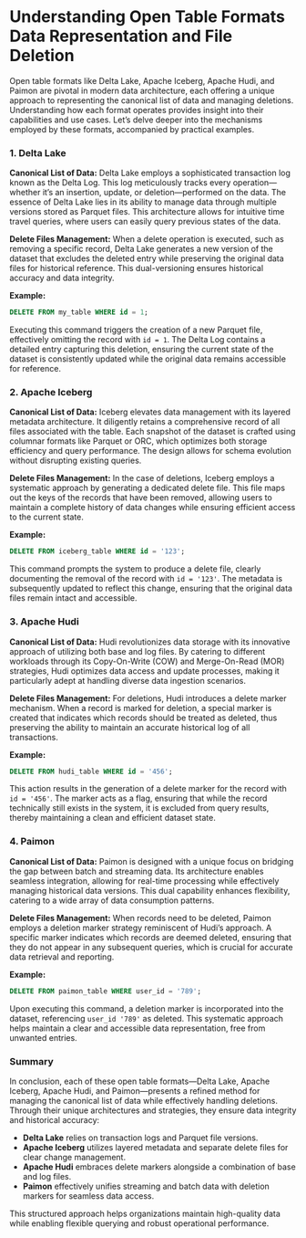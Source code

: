 # Understanding Open Table Formats Data Representation and File Deletion



Open table formats like Delta Lake, Apache Iceberg, Apache Hudi, and Paimon are pivotal in modern data architecture, each offering a unique approach to representing the canonical list of data and managing deletions. Understanding how each format operates provides insight into their capabilities and use cases. Let’s delve deeper into the mechanisms employed by these formats, accompanied by practical examples.

### 1. Delta Lake

**Canonical List of Data:**
Delta Lake employs a sophisticated transaction log known as the Delta Log. This log meticulously tracks every operation—whether it’s an insertion, update, or deletion—performed on the data. The essence of Delta Lake lies in its ability to manage data through multiple versions stored as Parquet files. This architecture allows for intuitive time travel queries, where users can easily query previous states of the data.

**Delete Files Management:**
When a delete operation is executed, such as removing a specific record, Delta Lake generates a new version of the dataset that excludes the deleted entry while preserving the original data files for historical reference. This dual-versioning ensures historical accuracy and data integrity.

**Example:**
```sql
DELETE FROM my_table WHERE id = 1;
```
Executing this command triggers the creation of a new Parquet file, effectively omitting the record with `id = 1`. The Delta Log contains a detailed entry capturing this deletion, ensuring the current state of the dataset is consistently updated while the original data remains accessible for reference.

### 2. Apache Iceberg

**Canonical List of Data:**
Iceberg elevates data management with its layered metadata architecture. It diligently retains a comprehensive record of all files associated with the table. Each snapshot of the dataset is crafted using columnar formats like Parquet or ORC, which optimizes both storage efficiency and query performance. The design allows for schema evolution without disrupting existing queries.

**Delete Files Management:**
In the case of deletions, Iceberg employs a systematic approach by generating a dedicated delete file. This file maps out the keys of the records that have been removed, allowing users to maintain a complete history of data changes while ensuring efficient access to the current state.

**Example:**
```sql
DELETE FROM iceberg_table WHERE id = '123';
```
This command prompts the system to produce a delete file, clearly documenting the removal of the record with `id = '123'`. The metadata is subsequently updated to reflect this change, ensuring that the original data files remain intact and accessible.

### 3. Apache Hudi

**Canonical List of Data:**
Hudi revolutionizes data storage with its innovative approach of utilizing both base and log files. By catering to different workloads through its Copy-On-Write (COW) and Merge-On-Read (MOR) strategies, Hudi optimizes data access and update processes, making it particularly adept at handling diverse data ingestion scenarios.

**Delete Files Management:**
For deletions, Hudi introduces a delete marker mechanism. When a record is marked for deletion, a special marker is created that indicates which records should be treated as deleted, thus preserving the ability to maintain an accurate historical log of all transactions.

**Example:**
```sql
DELETE FROM hudi_table WHERE id = '456';
```
This action results in the generation of a delete marker for the record with `id = '456'`. The marker acts as a flag, ensuring that while the record technically still exists in the system, it is excluded from query results, thereby maintaining a clean and efficient dataset state.

### 4. Paimon

**Canonical List of Data:**
Paimon is designed with a unique focus on bridging the gap between batch and streaming data. Its architecture enables seamless integration, allowing for real-time processing while effectively managing historical data versions. This dual capability enhances flexibility, catering to a wide array of data consumption patterns.

**Delete Files Management:**
When records need to be deleted, Paimon employs a deletion marker strategy reminiscent of Hudi’s approach. A specific marker indicates which records are deemed deleted, ensuring that they do not appear in any subsequent queries, which is crucial for accurate data retrieval and reporting.

**Example:**
```sql
DELETE FROM paimon_table WHERE user_id = '789';
```
Upon executing this command, a deletion marker is incorporated into the dataset, referencing `user_id '789'` as deleted. This systematic approach helps maintain a clear and accessible data representation, free from unwanted entries.

### Summary

In conclusion, each of these open table formats—Delta Lake, Apache Iceberg, Apache Hudi, and Paimon—presents a refined method for managing the canonical list of data while effectively handling deletions. Through their unique architectures and strategies, they ensure data integrity and historical accuracy:

- **Delta Lake** relies on transaction logs and Parquet file versions.
- **Apache Iceberg** utilizes layered metadata and separate delete files for clear change management.
- **Apache Hudi** embraces delete markers alongside a combination of base and log files.
- **Paimon** effectively unifies streaming and batch data with deletion markers for seamless data access.

This structured approach helps organizations maintain high-quality data while enabling flexible querying and robust operational performance.
